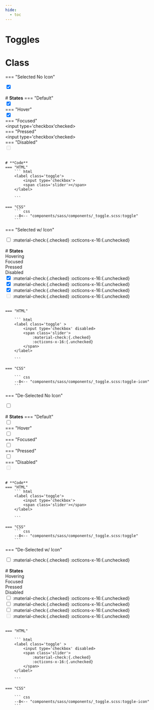 ```yaml
---
hide:
  - toc
---
```


# **Toggles**
# Class
=== "Selected No Icon"
    <div class="btn-grid-1">
        <div class="grid-items"> 
            <label class='toggle' >
                <input type='checkbox' checked>
                <span class='slider'>
                </span>
            </label>
        </div>
    </div>
    <br>
    # **States**
    === "Default"
        <div class="btn-grid-1">
            <div class="grid-items"> 
                <label class='toggle' >
                    <input type='checkbox' checked>
                    <span class='slider'></span>
                </label>
            </div>
        </div>
    === "Hover"
        <div class="btn-grid-1">
            <div class="grid-items"> 
                <label class='toggle hover' >
                    <input type='checkbox' checked>
                    <span class='slider'></span>
                </label>
            </div>
        </div>
    === "Focused"
        <div class="btn-grid-1">
            <div class="grid-items"> 
                <label class='toggle focus'>
                    <input type='checkbox'checked>
                    <span class='slider'></span>
                </label>
            </div>
        </div>
    === "Pressed"
        <div class="btn-grid-1">
            <div class="grid-items"> 
                <label class='toggle active'>
                    <input type='checkbox'checked>
                    <span class='slider'></span>
                </label>
            </div>
        </div>
    === "Disabled"
        <div class="btn-grid-1">
            <div class="grid-items"> 
                <label class='toggle' >
                    <input type='checkbox' disabled>
                    <span class='slider'></span>
                </label>
            </div>
        </div>
    <br>


    # **Code**
    === "HTML"
        ``` html
        <label class='toggle'>
            <input type='checkbox'>
            <span class='slider'></span>
        </label>
        
        ```

    === "CSS"
        ``` css
        --8<-- "components/sass/components/_toggle.scss:toggle"
        ```

=== "Selected w/ Icon"
    <div class="btn-grid-1">
        <div class="grid-items"> 
            <label class='toggle' >
                <input type='checkbox' >
                <span class='slider'>
                    :material-check:{.checked}
                    :octicons-x-16:{.unchecked}
                </span>
            </label>
        </div>
    </div>
    <br>
    # **States**
    <div class="btn-grid-4">
        <div class="grid-items">Hovering<br></div>
        <div class="grid-items">Focused</div>
        <div class="grid-items">Pressed</div>
        <div class="grid-items">Disabled</div>
        <div class="grid-items"> 
            <label class='toggle hover' >
                <input type='checkbox' checked>
                <span class='slider'>
                    :material-check:{.checked}
                    :octicons-x-16:{.unchecked}
                </span>
            </label>
        </div>
        <div class="grid-items"> 
            <label class='toggle focus' >
                <input type='checkbox' checked>
                <span class='slider'>
                    :material-check:{.checked}
                    :octicons-x-16:{.unchecked}
                </span>
            </label>
        </div>
        <div class="grid-items"> 
            <label class='toggle active'>
                <input type='checkbox' checked>
                <span class='slider'>
                    :material-check:{.checked}
                    :octicons-x-16:{.unchecked}
                </span>
            </label>
        </div>
        <div class="grid-items"> 
            <label class='toggle' >
                <input type='checkbox' disabled>
                <span class='slider'>
                    :material-check:{.checked}
                    :octicons-x-16:{.unchecked}
                </span>
            </label>
        </div>
    </div>
    <br>

    === "HTML"

        ``` html
        <label class='toggle' >
            <input type='checkbox' disabled>
            <span class='slider'>
                :material-check:{.checked}
                :octicons-x-16:{.unchecked}
            </span>
        </label>
        
        ```

    === "CSS"

        ``` css
        --8<-- "components/sass/components/_toggle.scss:toggle-icon"
        ```
=== "De-Selected No Icon"
    <div class="btn-grid-1">
        <div class="grid-items"> 
            <label class='toggle' >
                <input type='checkbox'>
                <span class='slider'>
                </span>
            </label>
        </div>
    </div>
    <br>
    # **States**
    === "Default"
        <div class="btn-grid-1">
            <div class="grid-items"> 
                <label class='toggle' >
                    <input type='checkbox'>
                    <span class='slider'></span>
                </label>
            </div>
        </div>
    === "Hover"
        <div class="btn-grid-1">
            <div class="grid-items"> 
                <label class='toggle hover' >
                    <input type='checkbox'>
                    <span class='slider'></span>
                </label>
            </div>
        </div>
    === "Focused"
        <div class="btn-grid-1">
            <div class="grid-items"> 
                <label class='toggle focus'>
                    <input type='checkbox'>
                    <span class='slider'></span>
                </label>
            </div>
        </div>
    === "Pressed"
        <div class="btn-grid-1">
            <div class="grid-items"> 
                <label class='toggle active'>
                    <input type='checkbox'>
                    <span class='slider'></span>
                </label>
            </div>
        </div>
    === "Disabled"
        <div class="btn-grid-1">
            <div class="grid-items"> 
                <label class='toggle' >
                    <input type='checkbox' disabled>
                    <span class='slider'></span>
                </label>
            </div>
        </div>
    <br>


    # **Code**
    === "HTML"
        ``` html
        <label class='toggle'>
            <input type='checkbox'>
            <span class='slider'></span>
        </label>
        
        ```

    === "CSS"
        ``` css
        --8<-- "components/sass/components/_toggle.scss:toggle"
        ```

=== "De-Selected w/ Icon"
    <div class="btn-grid-1">
        <div class="grid-items"> 
            <label class='toggle' >
                <input type='checkbox' >
                <span class='slider'>
                    :material-check:{.checked}
                    :octicons-x-16:{.unchecked}
                </span>
            </label>
        </div>
    </div>
    <br>
    # **States**
    <div class="btn-grid-4">
        <div class="grid-items">Hovering<br></div>
        <div class="grid-items">Focused</div>
        <div class="grid-items">Pressed</div>
        <div class="grid-items">Disabled</div>
        <div class="grid-items"> 
            <label class='toggle hover' >
                <input type='checkbox' >
                <span class='slider'>
                    :material-check:{.checked}
                    :octicons-x-16:{.unchecked}
                </span>
            </label>
        </div>
        <div class="grid-items"> 
            <label class='toggle focus' >
                <input type='checkbox' >
                <span class='slider'>
                    :material-check:{.checked}
                    :octicons-x-16:{.unchecked}
                </span>
            </label>
        </div>
        <div class="grid-items"> 
            <label class='toggle active'>
                <input type='checkbox'>
                <span class='slider'>
                    :material-check:{.checked}
                    :octicons-x-16:{.unchecked}
                </span>
            </label>
        </div>
        <div class="grid-items"> 
            <label class='toggle' >
                <input type='checkbox' disabled>
                <span class='slider'>
                    :material-check:{.checked}
                    :octicons-x-16:{.unchecked}
                </span>
            </label>
        </div>
    </div>
    <br>

    === "HTML"

        ``` html
        <label class='toggle' >
            <input type='checkbox' disabled>
            <span class='slider'>
                :material-check:{.checked}
                :octicons-x-16:{.unchecked}
            </span>
        </label>
        
        ```

    === "CSS"

        ``` css
        --8<-- "components/sass/components/_toggle.scss:toggle-icon"
        ```